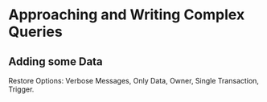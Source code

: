 # Approaching and Writing Complex Queries

## Adding some Data

Restore Options: Verbose Messages, Only Data, Owner, Single Transaction, Trigger.
